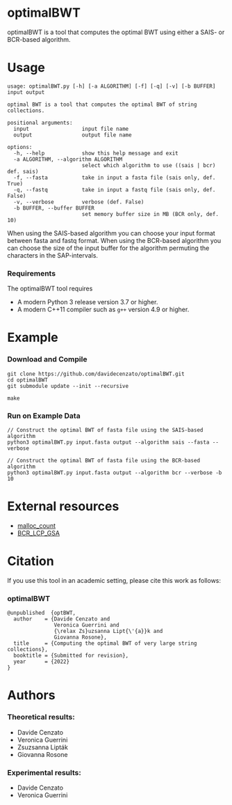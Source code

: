 # optimalBWT
optimalBWT is a tool that computes the optimal BWT using either a SAIS- or BCR-based algorithm.

# Usage

```
usage: optimalBWT.py [-h] [-a ALGORITHM] [-f] [-q] [-v] [-b BUFFER] input output

optimal BWT is a tool that computes the optimal BWT of string collections.

positional arguments:
  input                 input file name
  output                output file name

options:
  -h, --help            show this help message and exit
  -a ALGORITHM, --algorithm ALGORITHM
                        select which algorithm to use ((sais | bcr) def. sais)
  -f, --fasta           take in input a fasta file (sais only, def. True)
  -q, --fastq           take in input a fastq file (sais only, def. False)
  -v, --verbose         verbose (def. False)
  -b BUFFER, --buffer BUFFER
                        set memory buffer size in MB (BCR only, def. 10)
```
When using the SAIS-based algorithm you can choose your input format between fasta and fastq format. When using the BCR-based algorithm you can choose the size of the input buffer for the algorithm permuting the characters in the SAP-intervals.

### Requirements

The optimalBWT tool requires
* A modern Python 3 release version 3.7 or higher.
* A modern C++11 compiler such as `g++` version 4.9 or higher.

# Example

### Download and Compile

```console
git clone https://github.com/davidecenzato/optimalBWT.git
cd optimalBWT
git submodule update --init --recursive

make
```

### Run on Example Data

```console
// Construct the optimal BWT of fasta file using the SAIS-based algorithm
python3 optimalBWT.py input.fasta output --algorithm sais --fasta --verbose 

// Construct the optimal BWT of fasta file using the BCR-based algorithm
python3 optimalBWT.py input.fasta output --algorithm bcr --verbose -b 10
```

# External resources

* [malloc_count](https://github.com/bingmann/malloc_count)
* [BCR_LCP_GSA](https://github.com/giovannarosone/BCR_LCP_GSA.git)

# Citation 

If you use this tool in an academic setting, please cite this work as follows:

### optimalBWT
    @unpublished  {optBWT,
      author    = {Davide Cenzato and
                   Veronica Guerrini and
                   {\relax Zs}uzsanna Lipt{\'{a}}k and
                   Giovanna Rosone},
      title     = {Computing the optimal BWT of very large string collections},
      booktitle = {Submitted for revision},
      year      = {2022}
    }

# Authors

### Theoretical results:

* Davide Cenzato
* Veronica Guerrini
* Zsuzsanna Lipták
* Giovanna Rosone

### Experimental results:

* Davide Cenzato
* Veronica Guerrini
